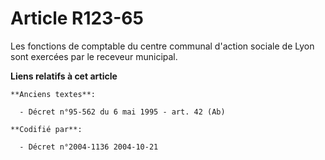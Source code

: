 # Article R123-65

Les fonctions de comptable du centre communal d'action sociale de Lyon sont exercées par le receveur municipal.

**Liens relatifs à cet article**

	**Anciens textes**:

	  - Décret n°95-562 du 6 mai 1995 - art. 42 (Ab)

	**Codifié par**:

	  - Décret n°2004-1136 2004-10-21
